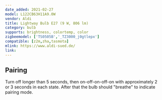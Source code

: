 ```yaml
---
date_added: 2021-02-27
model: L122CB63H11A9.0W 
vendor: Aldi
title: Lightway Bulb E27 (9 W, 806 lm)
category: bulb
supports: brightness, colortemp, color
zigbeemodel: ['TS0505B','_TZ3000_j0gtlepx']
compatible: [z2m,zha,tasmota]
mlink: https://www.aldi-sued.de/
link: 
---
```


## Pairing
Turn off longer than 5 seconds, then on-off-on-off-on with approximately 2 or 3 seconds in each state. After that the bulb should "breathe" to indicate pairing mode.

